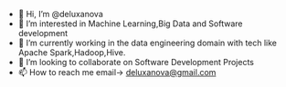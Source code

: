 - 👋 Hi, I’m @deluxanova
- 👀 I’m interested in Machine Learning,Big Data and Software development
- 🌱 I’m currently working in the data engineering domain with tech like Apache Spark,Hadoop,Hive.
- 💞️ I’m looking to collaborate on Software Development Projects 
- 📫 How to reach me email-> deluxanova@gmail.com
